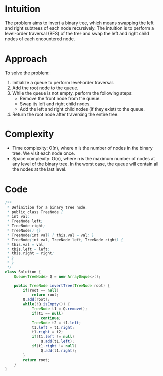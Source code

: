 # Intuition
The problem aims to invert a binary tree, which means swapping the left and right subtrees of each node recursively. The intuition is to perform a level-order traversal (BFS) of the tree and swap the left and right child nodes of each encountered node.

# Approach
To solve the problem:
1. Initialize a queue to perform level-order traversal.
2. Add the root node to the queue.
3. While the queue is not empty, perform the following steps:
   - Remove the front node from the queue.
   - Swap its left and right child nodes.
   - Add the left and right child nodes (if they exist) to the queue.
4. Return the root node after traversing the entire tree.

# Complexity
- Time complexity: O(n), where n is the number of nodes in the binary tree. We visit each node once.
- Space complexity: O(n), where n is the maximum number of nodes at any level of the binary tree. In the worst case, the queue will contain all the nodes at the last level.

# Code
```java
/**
 * Definition for a binary tree node.
 * public class TreeNode {
 * int val;
 * TreeNode left;
 * TreeNode right;
 * TreeNode() {}
 * TreeNode(int val) { this.val = val; }
 * TreeNode(int val, TreeNode left, TreeNode right) {
 * this.val = val;
 * this.left = left;
 * this.right = right;
 * }
 * }
 */
class Solution {
    Queue<TreeNode> Q = new ArrayDeque<>();

    public TreeNode invertTree(TreeNode root) {
        if(root == null)
            return root;
        Q.add(root);
        while(!Q.isEmpty()) {
            TreeNode t1 = Q.remove();
            if(t1 == null)
                continue;
            TreeNode t2 = t1.left;
            t1.left = t1.right;
            t1.right = t2;
            if(t1.left != null)
                Q.add(t1.left);
            if(t1.right != null)
                Q.add(t1.right);
        }
        return root;
    }
}
